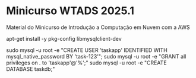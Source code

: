 # Minicurso WTADS 2025.1
Material do Minicurso de Introdução a Computação em Nuvem com a AWS


apt-get install -y pkg-config libmysqlclient-dev

sudo mysql -u root -e "CREATE USER 'taskapp' IDENTIFIED WITH mysql_native_password BY 'task-123'";
sudo mysql -u root -e "GRANT all privileges on *.* to 'taskapp'@'%';"
sudo mysql -u root -e "CREATE DATABASE taskdb;"